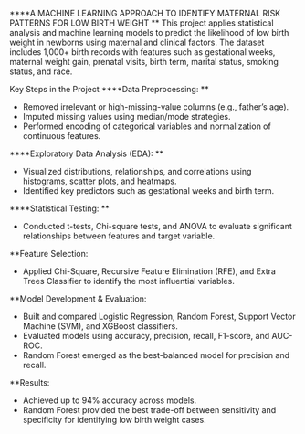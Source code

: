 ****A MACHINE LEARNING APPROACH TO IDENTIFY MATERNAL RISK PATTERNS FOR LOW BIRTH WEIGHT
**
This project applies statistical analysis and machine learning models to predict the likelihood of low birth weight in newborns using maternal and clinical factors.
The dataset includes 1,000+ birth records with features such as gestational weeks, maternal weight gain, prenatal visits, birth term, marital status, smoking status, and race.

Key Steps in the Project
****Data Preprocessing:
**
- Removed irrelevant or high-missing-value columns (e.g., father’s age).
- Imputed missing values using median/mode strategies.
- Performed encoding of categorical variables and normalization of continuous features.

****Exploratory Data Analysis (EDA):
**
- Visualized distributions, relationships, and correlations using histograms, scatter plots, and heatmaps.
- Identified key predictors such as gestational weeks and birth term.

****Statistical Testing:
**
- Conducted t-tests, Chi-square tests, and ANOVA to evaluate significant relationships between features and target variable.

**Feature Selection:
- Applied Chi-Square, Recursive Feature Elimination (RFE), and Extra Trees Classifier to identify the most influential variables.

**Model Development & Evaluation:
- Built and compared Logistic Regression, Random Forest, Support Vector Machine (SVM), and XGBoost classifiers.
- Evaluated models using accuracy, precision, recall, F1-score, and AUC-ROC.
- Random Forest emerged as the best-balanced model for precision and recall.

**Results:
- Achieved up to 94% accuracy across models.
- Random Forest provided the best trade-off between sensitivity and specificity for identifying low birth weight cases.
